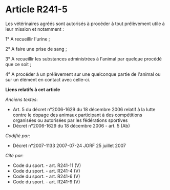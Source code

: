 # Article R241-5

Les vétérinaires agréés sont autorisés à procéder à tout prélèvement utile à leur mission et notamment :

1° A recueillir l'urine ;

2° A faire une prise de sang ;

3° A recueillir les substances administrées à l'animal par quelque procédé que ce soit ;

4° A procéder à un prélèvement sur une quelconque partie de l'animal ou sur un élément en contact avec celle-ci.

**Liens relatifs à cet article**

_Anciens textes_:

  - Art. 5 du décret n°2006-1629 du 18 décembre 2006 relatif à la lutte contre le dopage des animaux participant à des compétitions organisées ou autorisées par les fédérations sportives
  - Décret n°2006-1629 du 18 décembre 2006 - art. 5 (Ab)

_Codifié par_:

  - Décret n°2007-1133 2007-07-24 JORF 25 juillet 2007

_Cité par_:

  - Code du sport. - art. R241-11 (V)
  - Code du sport. - art. R241-4 (V)
  - Code du sport. - art. R241-6 (V)
  - Code du sport. - art. R241-9 (V)
